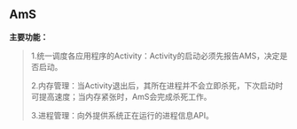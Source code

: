 ## AmS ##

**主要功能：**

> 1.统一调度各应用程序的Activity：Activity的启动必须先报告AMS，决定是否启动。
> 
> 2.内存管理：当Activity退出后，其所在进程并不会立即杀死，下次启动时可提高速度；当内存紧张时，AmS会完成杀死工作。
> 
> 3.进程管理：向外提供系统正在运行的进程信息API。




